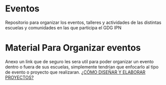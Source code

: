 # Eventos
Repositorio para organizar los eventos, talleres y actividades de las distintas escuelas y comunidades en las que participa el GDG IPN

# Material Para Organizar eventos
Anexo un link que de seguro les sera util para poder organizar un evento dentro o fuera de sus escuelas, simplemente tendrian que enfocarlo al tipo de evento o proyecto que realizaran. 
[¿CÓMO DISEÑAR Y ELABORAR PROYECTOS?](http://www.gobiernoabierto.gob.cl/sites/default/files/biblioteca/Serie_6.pdf)
